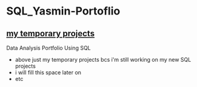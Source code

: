 # SQL_Yasmin-Portoflio
## 	[my temporary projects](https://drive.google.com/file/d/1Wcom1O2F3zFOKA5_YrW_eKHKHRbsGoRT/view?usp=drive_link)
Data Analysis Portfolio Using SQL
- above just my temporary projects bcs i'm still working on my new SQL projects
- i will fill this space later on
- etc

